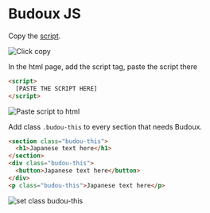 # Budoux JS

Copy the [script](https://github.com/gradints/budoux/blob/main/dist/index.js).

![Click copy](https://i.imgur.com/rwckdIF.gif)


In the html page, add the script tag, paste the script there
```html
<script>
  [PASTE THE SCRIPT HERE]
</script>
```
![Paste script to html](https://i.imgur.com/78MILLx.gif)

Add class `.budou-this` to every section that needs Budoux.

```html
<section class="budou-this">
  <h1>Japanese text here</h1>
</section>
<div class="budou-this">
  <button>Japanese text here</button>
</div>
<p class="budou-this">Japanese text here</p>
```
![set class budou-this](https://i.imgur.com/5QodVz9.gif)